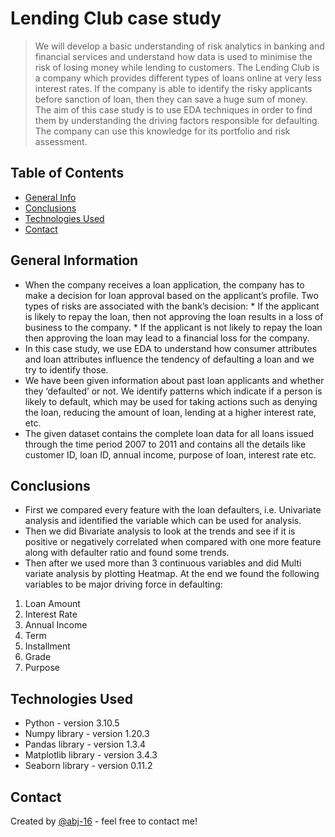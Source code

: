 # Lending Club case study
> We will develop a basic understanding of risk analytics in banking and financial services and understand how data is used to minimise the risk of losing money while lending to customers.
> The Lending Club is a company which provides different types of loans online at very less interest rates. If the company is able to identify the risky applicants before sanction of loan, then they can save a huge sum of money.
> The aim of this case study is to use EDA techniques in order to find them by understanding the driving factors responsible for defaulting. The company can use this knowledge for its portfolio and risk assessment.

## Table of Contents
* [General Info](#general-information)
* [Conclusions](#conclusions)
* [Technologies Used](#technologies-used)
* [Contact](#contact)
<!-- You can include any other section that is pertinent to your problem -->

## General Information
- When the company receives a loan application, the company has to make a decision for loan approval based on the applicant’s profile. Two types of risks are associated with the bank’s decision:
          * If the applicant is likely to repay the loan, then not approving the loan results in a loss of business to the company.
          * If the applicant is not likely to repay the loan then approving the loan may lead to a financial loss for the company. 
- In this case study, we use EDA to understand how consumer attributes and loan attributes influence the tendency of defaulting a loan and we try to identify those.
- We have been given information about past loan applicants and whether they ‘defaulted’ or not. We identify patterns which indicate if a person is likely to default, which may be used for taking actions such as denying the loan, reducing the amount of loan, lending at a higher interest rate, etc.
- The given dataset contains the complete loan data for all loans issued through the time period 2007 to 2011 and contains all the details like customer ID, loan ID, annual income, purpose of loan, interest rate etc.

## Conclusions
- First we compared every feature with the loan defaulters, i.e. Univariate analysis and identified the variable which can be used for analysis. 
- Then we did Bivariate analysis to look at the trends and see if it is positive or negatively correlated when compared with one more feature along with defaulter ratio and found some trends.
- Then after we used more than 3 continuous variables and did Multi variate analysis by plotting Heatmap. At the end we found the following variables to be major driving force in defaulting:
1. Loan Amount
2. Interest Rate
3. Annual Income
4. Term
5. Installment
6. Grade
7. Purpose

## Technologies Used
- Python - version 3.10.5
- Numpy library - version 1.20.3
- Pandas library - version 1.3.4
- Matplotlib library - version 3.4.3
- Seaborn library - version 0.11.2

## Contact
Created by [@abj-16](https://github.com/abj-16) - feel free to contact me!
